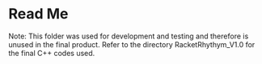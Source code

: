 # Read Me
Note: 
This folder was used for development and testing and therefore is unused in the final product. Refer to the directory RacketRhythym_V1.0 for the final C++ codes used.
